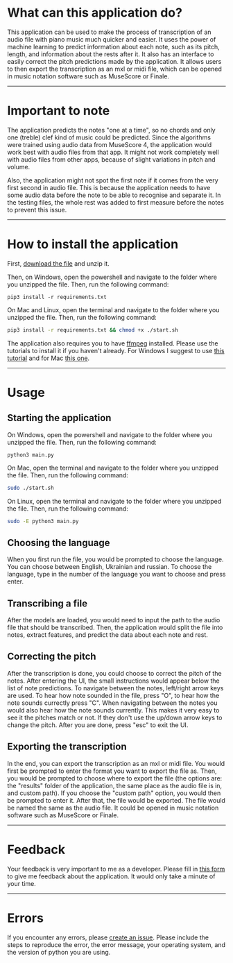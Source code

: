 # What can this application do?
This application can be used to make the process of transcription of an audio file with piano music much quicker and easier. It uses the power of machine learning to predict information about each note, such as its pitch, length, and information about the rests after it. It also has an interface to easily correct the pitch predictions made by the application. It allows users to then export the transcription as an mxl or midi file, which can be opened in music notation software such as MuseScore or Finale.

---

# Important to note
The application predicts the notes "one at a time", so no chords and only one (treble) clef kind of music could be predicted.
Since the algorithms were trained using audio data from MuseScore 4, the application would work best with audio files from that app. It might not work completely well with audio files from other apps, because of slight variations in pitch and volume.

Also, the application might not spot the first note if it comes from the very first second in audio file. This is because the application needs to have some audio data before the note to be able to recognise and separate it. In the testing files, the whole rest was added to first measure before the notes to prevent this issue.

---

# How to install the application
First, [download the file](https://raw.githubusercontent.com/Artem4852/piano-transcription-project/main/pianoTranscriptionProject.zip) and unzip it.

Then, on Windows, open the powershell and navigate to the folder where you unzipped the file. Then, run the following command:
```batch
pip3 install -r requirements.txt
```

On Mac and Linux, open the terminal and navigate to the folder where you unzipped the file. Then, run the following command:
```zsh
pip3 install -r requirements.txt && chmod +x ./start.sh
```

The application also requires you to have [ffmpeg](https://ffmpeg.org/download.html) installed. Please use the tutorials to install it if you haven't already. For Windows I suggest to use [this tutorial](https://youtu.be/DMEP82yrs5g?si=Tn2Rk5rIMSNCDFHb) and for Mac [this one](https://youtu.be/nmrjRqEIgGc?si=pg4p0uI-XgMHghGp).

---

# Usage

## Starting the application
On Windows, open the powershell and navigate to the folder where you unzipped the file. Then, run the following command:
```batch
python3 main.py
```

On Mac, open the terminal and navigate to the folder where you unzipped the file. Then, run the following command:
```zsh
sudo ./start.sh
```

On Linux, open the terminal and navigate to the folder where you unzipped the file. Then, run the following command:
```zsh
sudo -E python3 main.py
```

## Choosing the language
When you first run the file, you would be prompted to choose the language. You can choose between English, Ukrainian and russian. To choose the language, type in the number of the language you want to choose and press enter.

## Transcribing a file
After the models are loaded, you would need to input the path to the audio file that should be transcribed.
Then, the application would split the file into notes, extract features, and predict the data about each note and rest.

## Correcting the pitch
After the transcription is done, you could choose to correct the pitch of the notes. After entering the UI, the small instructions would appear below the list of note predictions. To navigate between the notes, left/right arrow keys are used. To hear how note sounded in the file, press "O", to hear how the note sounds currectly press "C". When navigating between the notes you would also hear how the note sounds currently. This makes it very easy to see it the pitches match or not. If they don't use the up/down arrow keys to change the pitch. After you are done, press "esc" to exit the UI.

## Exporting the transcription
In the end, you can export the transcription as an mxl or midi file. You would first be prompted to enter the format you want to export the file as. Then, you would be prompted to choose where to export the file (the options are: the "results" folder of the application, the same place as the audio file is in, and custom path). If you choose the "custom path" option, you would then be prompted to enter it. After that, the file would be exported. The file would be named the same as the audio file. It could be opened in music notation software such as MuseScore or Finale.

---

# Feedback
Your feedback is very important to me as a developer. Please fill in [this form](https://docs.google.com/forms/d/e/1FAIpQLSdifFvYqw8eC-sjTLm1EQ9tVVLVnZuZS1HtyZ4i62uIumkbdw/viewform) to give me feedback about the application. It would only take a minute of your time.

---

# Errors
If you encounter any errors, please [create an issue](https://github.com/Artem4852/piano-transcription-project/issues/new). Please include the steps to reproduce the error, the error message, your operating system, and the version of python you are using.